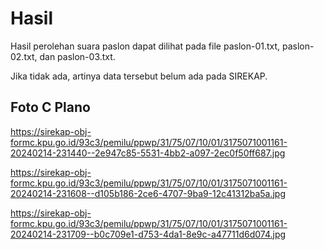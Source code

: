 # Hasil

Hasil perolehan suara paslon dapat dilihat pada file paslon-01.txt, paslon-02.txt, dan paslon-03.txt.

Jika tidak ada, artinya data tersebut belum ada pada SIREKAP.

## Foto C Plano

https://sirekap-obj-formc.kpu.go.id/93c3/pemilu/ppwp/31/75/07/10/01/3175071001161-20240214-231440--2e947c85-5531-4bb2-a097-2ec0f50ff687.jpg

https://sirekap-obj-formc.kpu.go.id/93c3/pemilu/ppwp/31/75/07/10/01/3175071001161-20240214-231608--d105b186-2ce6-4707-9ba9-12c41312ba5a.jpg

https://sirekap-obj-formc.kpu.go.id/93c3/pemilu/ppwp/31/75/07/10/01/3175071001161-20240214-231709--b0c709e1-d753-4da1-8e9c-a47711d6d074.jpg

